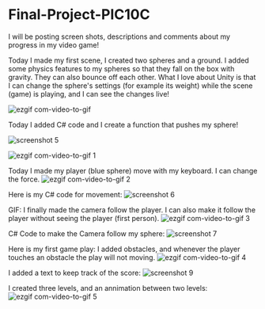 # Final-Project-PIC10C

I will be posting screen shots, descriptions and comments about my progress in my video game!


Today I made my first scene, I created two spheres and a ground.
I added some physics features to my spheres so that they fall on the box with gravity.
They can also bounce off each other.
What I love about Unity is that I can change the sphere's settings (for example its weight) while the scene (game) is playing, and I can see the changes live!

![ezgif com-video-to-gif](https://user-images.githubusercontent.com/38050222/39740131-1a346152-5249-11e8-8562-2e44d59e1a6e.gif)


Today I added C# code and I create a function that pushes my sphere!

![screenshot 5](https://user-images.githubusercontent.com/38050222/39742358-04ad812a-5252-11e8-93da-2ef553f2f744.png)

![ezgif com-video-to-gif 1](https://user-images.githubusercontent.com/38050222/39742246-aa17cacc-5251-11e8-8cc8-a466aa7b54ec.gif)

Today I made my player (blue sphere) move with my keyboard.
I can change the force.
![ezgif com-video-to-gif 2](https://user-images.githubusercontent.com/38050222/39779177-39112a5a-52bd-11e8-876c-96ceeee89a6e.gif)

Here is my C# code for movement:
![screenshot 6](https://user-images.githubusercontent.com/38050222/39779263-7dfabc1c-52bd-11e8-8397-69a48aac4bde.png)

GIF: I finally made the camera follow the player. I can also make it follow the player without seeing the player (first person).
![ezgif com-video-to-gif 3](https://user-images.githubusercontent.com/38050222/40220389-d0860d02-5a2d-11e8-867f-609dde8c8467.gif)

C# Code to make the Camera follow my sphere:
![screenshot 7](https://user-images.githubusercontent.com/38050222/40220096-d5fe55e2-5a2c-11e8-8bd5-ba676ca9de89.png)

Here is my first game play:
I added obstacles, and whenever the player touches an obstacle the play will not moving.
![ezgif com-video-to-gif 4](https://user-images.githubusercontent.com/38050222/40599442-2e079fa0-6202-11e8-8fcc-8474c56d384e.gif)

I added a text to keep track of the score:
![screenshot 9](https://user-images.githubusercontent.com/38050222/40634587-a4013a4c-62aa-11e8-8201-7cdc6c8480a2.png)

I created three levels, and an annimation between two levels:
![ezgif com-video-to-gif 5](https://user-images.githubusercontent.com/38050222/40700945-bbc8b70e-6390-11e8-9b3e-db8af3f24c87.gif)

